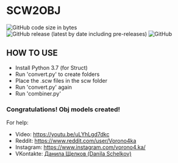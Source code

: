 # SCW2OBJ
![GitHub code size in bytes](https://img.shields.io/github/languages/code-size/vorono4ka/scw2obj?color=blue&label=Code%20Size&logo=Code%20Size) ![GitHub release (latest by date including pre-releases)](https://img.shields.io/github/v/release/vorono4ka/scw2obj?include_prereleases&label=Release%20Version&logo=Release%20Version) ![GitHub](https://img.shields.io/github/license/vorono4ka/scw2obj?color=success&label=License)
## HOW TO USE
- Install Python 3.7 (for Struct)
- Run 'convert.py' to create folders
- Place the .scw files in the scw folder
- Run 'convert.py' again
- Run 'combiner.py' <br>
### <b>Congratulations! Obj models created!</b>

For help:
- Video: https://youtu.be/uLYhLgd7dkc
- Reddit: https://www.reddit.com/user/Vorono4ka
- Instagram: https://www.instagram.com/vorono4.ka/
- VKontakte: <a href='https://vk.com/vorono4ka_id0_id1_id228_id1488'>Данила Щелков (Danila Schelkov)</a>
